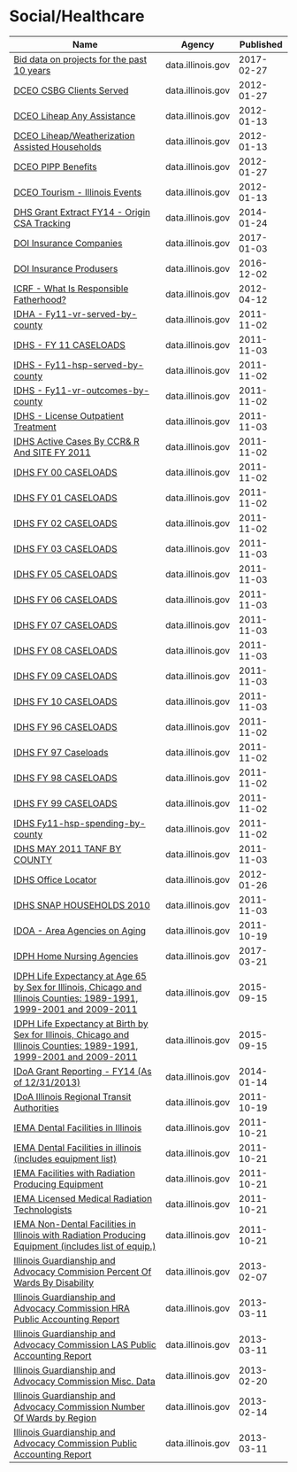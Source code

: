 # Social/Healthcare

Name | Agency | Published
---- | ---- | ---------
[Bid data on projects for the past 10 years](../socrata/u8e9-ci8g.md) | data.illinois.gov | 2017-02-27
[DCEO CSBG Clients Served](../socrata/x3mr-hcbn.md) | data.illinois.gov | 2012-01-27
[DCEO Liheap Any Assistance](../socrata/k5yj-zysz.md) | data.illinois.gov | 2012-01-13
[DCEO Liheap/Weatherization Assisted Households](../socrata/u3ht-d4dc.md) | data.illinois.gov | 2012-01-13
[DCEO PIPP Benefits](../socrata/33c9-27pg.md) | data.illinois.gov | 2012-01-27
[DCEO Tourism - Illinois Events](../socrata/6yh2-7zfx.md) | data.illinois.gov | 2012-01-13
[DHS Grant Extract FY14 - Origin CSA Tracking](../socrata/vq6s-ze7w.md) | data.illinois.gov | 2014-01-24
[DOI Insurance Companies](../socrata/srab-f9cm.md) | data.illinois.gov | 2017-01-03
[DOI Insurance Produsers](../socrata/ua5t-krc8.md) | data.illinois.gov | 2016-12-02
[ICRF - What Is Responsible Fatherhood?](../socrata/v43g-3t3d.md) | data.illinois.gov | 2012-04-12
[IDHA - Fy11-vr-served-by-county](../socrata/expr-duat.md) | data.illinois.gov | 2011-11-02
[IDHS - FY 11 CASELOADS](../socrata/zpyq-yvz8.md) | data.illinois.gov | 2011-11-03
[IDHS - Fy11-hsp-served-by-county](../socrata/zcdc-h4pz.md) | data.illinois.gov | 2011-11-02
[IDHS - Fy11-vr-outcomes-by-county](../socrata/mcdf-5zak.md) | data.illinois.gov | 2011-11-02
[IDHS - License Outpatient Treatment](../socrata/srj8-dh2z.md) | data.illinois.gov | 2011-11-03
[IDHS Active Cases By CCR& R And SITE FY 2011](../socrata/a3tw-g2mc.md) | data.illinois.gov | 2011-11-02
[IDHS FY 00 CASELOADS](../socrata/zvjk-vfcd.md) | data.illinois.gov | 2011-11-02
[IDHS FY 01 CASELOADS](../socrata/4ep5-bgkq.md) | data.illinois.gov | 2011-11-02
[IDHS FY 02 CASELOADS](../socrata/p94h-5zpn.md) | data.illinois.gov | 2011-11-02
[IDHS FY 03 CASELOADS](../socrata/q25t-cxmv.md) | data.illinois.gov | 2011-11-03
[IDHS FY 05 CASELOADS](../socrata/8t92-rc2z.md) | data.illinois.gov | 2011-11-03
[IDHS FY 06 CASELOADS](../socrata/h3kf-23mc.md) | data.illinois.gov | 2011-11-03
[IDHS FY 07 CASELOADS](../socrata/py87-uhf3.md) | data.illinois.gov | 2011-11-03
[IDHS FY 08 CASELOADS](../socrata/bir6-3vcv.md) | data.illinois.gov | 2011-11-03
[IDHS FY 09 CASELOADS](../socrata/63k2-pmuf.md) | data.illinois.gov | 2011-11-03
[IDHS FY 10 CASELOADS](../socrata/kh6p-bipc.md) | data.illinois.gov | 2011-11-03
[IDHS FY 96 CASELOADS](../socrata/xdud-s82f.md) | data.illinois.gov | 2011-11-02
[IDHS FY 97 Caseloads](../socrata/xavn-jzvd.md) | data.illinois.gov | 2011-11-02
[IDHS FY 98 CASELOADS](../socrata/sse6-27t3.md) | data.illinois.gov | 2011-11-02
[IDHS FY 99 CASELOADS](../socrata/j3ki-3isk.md) | data.illinois.gov | 2011-11-02
[IDHS Fy11-hsp-spending-by-county](../socrata/mnfr-wxni.md) | data.illinois.gov | 2011-11-02
[IDHS MAY 2011 TANF BY COUNTY](../socrata/x7xu-qyvz.md) | data.illinois.gov | 2011-11-03
[IDHS Office Locator](../socrata/i5bm-5xkp.md) | data.illinois.gov | 2012-01-26
[IDHS SNAP HOUSEHOLDS 2010](../socrata/8hg9-qy55.md) | data.illinois.gov | 2011-11-03
[IDOA - Area Agencies on Aging](../socrata/6bgh-ttez.md) | data.illinois.gov | 2011-10-19
[IDPH Home Nursing Agencies](../socrata/876x-r9pn.md) | data.illinois.gov | 2017-03-21
[IDPH Life Expectancy at Age 65 by Sex for Illinois, Chicago and Illinois Counties: 1989-1991, 1999-2001 and 2009-2011](../socrata/94mu-7f2i.md) | data.illinois.gov | 2015-09-15
[IDPH Life Expectancy at Birth by Sex for Illinois, Chicago and Illinois Counties: 1989-1991, 1999-2001 and 2009-2011](../socrata/49qc-qnap.md) | data.illinois.gov | 2015-09-15
[IDoA Grant Reporting - FY14 (As of 12/31/2013)](../socrata/7xxp-besu.md) | data.illinois.gov | 2014-01-14
[IDoA Illinois Regional Transit Authorities](../socrata/awaf-eqav.md) | data.illinois.gov | 2011-10-19
[IEMA Dental Facilities in Illinois](../socrata/678e-ivxs.md) | data.illinois.gov | 2011-10-21
[IEMA Dental Facilities in illinois (includes equipment list)](../socrata/3r4u-w4dc.md) | data.illinois.gov | 2011-10-21
[IEMA Facilities with Radiation Producing Equipment](../socrata/9yz4-fpzk.md) | data.illinois.gov | 2011-10-21
[IEMA Licensed Medical Radiation Technologists](../socrata/tyu5-qagz.md) | data.illinois.gov | 2011-10-21
[IEMA Non-Dental Facilities in Illinois with Radiation Producing Equipment (includes list of equip.)](../socrata/vfvj-cm2g.md) | data.illinois.gov | 2011-10-21
[Illinois Guardianship and Advocacy Commision Percent Of Wards By Disability](../socrata/m8yi-kf9c.md) | data.illinois.gov | 2013-02-07
[Illinois Guardianship and Advocacy Commission HRA Public Accounting Report](../socrata/cvfv-ms9n.md) | data.illinois.gov | 2013-03-11
[Illinois Guardianship and Advocacy Commission LAS Public Accounting Report](../socrata/fbcf-xy9g.md) | data.illinois.gov | 2013-03-11
[Illinois Guardianship and Advocacy Commission Misc. Data](../socrata/pefi-sz2t.md) | data.illinois.gov | 2013-02-20
[Illinois Guardianship and Advocacy Commission Number Of Wards by Region](../socrata/8kur-y9ks.md) | data.illinois.gov | 2013-02-14
[Illinois Guardianship and Advocacy Commission Public Accounting Report](../socrata/837x-6er7.md) | data.illinois.gov | 2013-03-11

